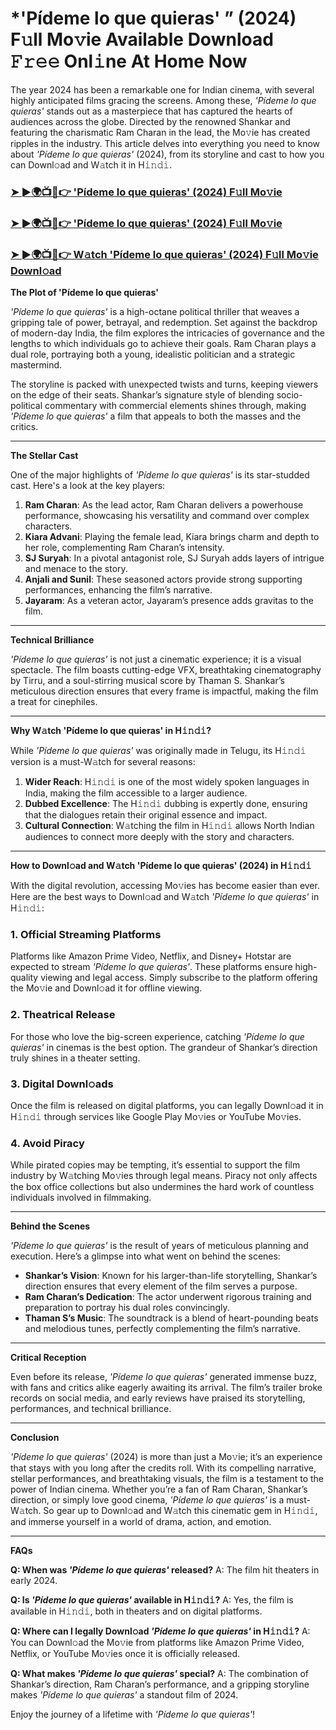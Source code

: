 # *'Pídeme lo que quieras' ” (2024) F𝚞ll Mo𝚟ie Available Download 𝙵𝚛𝚎𝚎 Onl𝚒ne At Home Now

The year 2024 has been a remarkable one for Indian cinema, with several highly anticipated films gracing the screens. Among these, *'Pídeme lo que quieras'* stands out as a masterpiece that has captured the hearts of audiences across the globe. Directed by the renowned Shankar and featuring the charismatic Ram Charan in the lead, the Mo𝚟ie has created ripples in the industry. This article delves into everything you need to know about *'Pídeme lo que quieras'* (2024), from its storyline and cast to how you can Downl𝚘ad and W𝚊tch it in H𝚒𝚗𝚍𝚒.

<h3><a href="https://t.co/mfSfGrdAXY">➤ ►🌍📺📱👉 'Pídeme lo que quieras' (2024) F𝚞ll Mo𝚟ie</a></h3>

<h3><a href="https://t.co/mfSfGrdAXY">➤ ►🌍📺📱👉 'Pídeme lo que quieras' (2024) F𝚞ll Mo𝚟ie</a></h3>

<h3><a href="https://t.co/mfSfGrdAXY">➤ ►🌍📺📱👉 W𝚊tch 'Pídeme lo que quieras' (2024) F𝚞ll Mo𝚟ie Downl𝚘ad</a></h3>


**The Plot of 'Pídeme lo que quieras'**

*'Pídeme lo que quieras'* is a high-octane political thriller that weaves a gripping tale of power, betrayal, and redemption. Set against the backdrop of modern-day India, the film explores the intricacies of governance and the lengths to which individuals go to achieve their goals. Ram Charan plays a dual role, portraying both a young, idealistic politician and a strategic mastermind.

The storyline is packed with unexpected twists and turns, keeping viewers on the edge of their seats. Shankar’s signature style of blending socio-political commentary with commercial elements shines through, making *'Pídeme lo que quieras'* a film that appeals to both the masses and the critics.

---

**The Stellar Cast**

One of the major highlights of *'Pídeme lo que quieras'* is its star-studded cast. Here's a look at the key players:

1. **Ram Charan**: As the lead actor, Ram Charan delivers a powerhouse performance, showcasing his versatility and command over complex characters.
2. **Kiara Advani**: Playing the female lead, Kiara brings charm and depth to her role, complementing Ram Charan’s intensity.
3. **SJ Suryah**: In a pivotal antagonist role, SJ Suryah adds layers of intrigue and menace to the story.
4. **Anjali and Sunil**: These seasoned actors provide strong supporting performances, enhancing the film’s narrative.
5. **Jayaram**: As a veteran actor, Jayaram’s presence adds gravitas to the film.

---

**Technical Brilliance**

*'Pídeme lo que quieras'* is not just a cinematic experience; it is a visual spectacle. The film boasts cutting-edge VFX, breathtaking cinematography by Tirru, and a soul-stirring musical score by Thaman S. Shankar’s meticulous direction ensures that every frame is impactful, making the film a treat for cinephiles.

---

**Why W𝚊tch 'Pídeme lo que quieras' in H𝚒𝚗𝚍𝚒?**

While *'Pídeme lo que quieras'* was originally made in Telugu, its H𝚒𝚗𝚍𝚒 version is a must-W𝚊tch for several reasons:

1. **Wider Reach**: H𝚒𝚗𝚍𝚒 is one of the most widely spoken languages in India, making the film accessible to a larger audience.
2. **Dubbed Excellence**: The H𝚒𝚗𝚍𝚒 dubbing is expertly done, ensuring that the dialogues retain their original essence and impact.
3. **Cultural Connection**: W𝚊tching the film in H𝚒𝚗𝚍𝚒 allows North Indian audiences to connect more deeply with the story and characters.

---

**How to Downl𝚘ad and W𝚊tch 'Pídeme lo que quieras' (2024) in H𝚒𝚗𝚍𝚒**

With the digital revolution, accessing Mo𝚟ies has become easier than ever. Here are the best ways to Downl𝚘ad and W𝚊tch *'Pídeme lo que quieras'* in H𝚒𝚗𝚍𝚒:

### 1. **Official Streaming Platforms**

Platforms like Amazon Prime Video, Netflix, and Disney+ Hotstar are expected to stream *'Pídeme lo que quieras'*. These platforms ensure high-quality viewing and legal access. Simply subscribe to the platform offering the Mo𝚟ie and Downl𝚘ad it for offline viewing.

### 2. **Theatrical Release**

For those who love the big-screen experience, catching *'Pídeme lo que quieras'* in cinemas is the best option. The grandeur of Shankar’s direction truly shines in a theater setting.

### 3. **Digital Downl𝚘ads**

Once the film is released on digital platforms, you can legally Downl𝚘ad it in H𝚒𝚗𝚍𝚒 through services like Google Play Mo𝚟ies or YouTube Mo𝚟ies.

### 4. **Avoid Piracy**

While pirated copies may be tempting, it’s essential to support the film industry by W𝚊tching Mo𝚟ies through legal means. Piracy not only affects the box office collections but also undermines the hard work of countless individuals involved in filmmaking.

---

**Behind the Scenes**

*'Pídeme lo que quieras'* is the result of years of meticulous planning and execution. Here’s a glimpse into what went on behind the scenes:

- **Shankar’s Vision**: Known for his larger-than-life storytelling, Shankar’s direction ensures that every element of the film serves a purpose.
- **Ram Charan’s Dedication**: The actor underwent rigorous training and preparation to portray his dual roles convincingly.
- **Thaman S’s Music**: The soundtrack is a blend of heart-pounding beats and melodious tunes, perfectly complementing the film’s narrative.

---

**Critical Reception**

Even before its release, *'Pídeme lo que quieras'* generated immense buzz, with fans and critics alike eagerly awaiting its arrival. The film’s trailer broke records on social media, and early reviews have praised its storytelling, performances, and technical brilliance.

---

**Conclusion**

*'Pídeme lo que quieras'* (2024) is more than just a Mo𝚟ie; it’s an experience that stays with you long after the credits roll. With its compelling narrative, stellar performances, and breathtaking visuals, the film is a testament to the power of Indian cinema. Whether you’re a fan of Ram Charan, Shankar’s direction, or simply love good cinema, *'Pídeme lo que quieras'* is a must-W𝚊tch. So gear up to Downl𝚘ad and W𝚊tch this cinematic gem in H𝚒𝚗𝚍𝚒, and immerse yourself in a world of drama, action, and emotion.

---

**FAQs**

**Q: When was *'Pídeme lo que quieras'* released?**
A: The film hit theaters in early 2024.

**Q: Is *'Pídeme lo que quieras'* available in H𝚒𝚗𝚍𝚒?**
A: Yes, the film is available in H𝚒𝚗𝚍𝚒, both in theaters and on digital platforms.

**Q: Where can I legally Downl𝚘ad *'Pídeme lo que quieras'* in H𝚒𝚗𝚍𝚒?**
A: You can Downl𝚘ad the Mo𝚟ie from platforms like Amazon Prime Video, Netflix, or YouTube Mo𝚟ies once it is officially released.

**Q: What makes *'Pídeme lo que quieras'* special?**
A: The combination of Shankar’s direction, Ram Charan’s performance, and a gripping storyline makes *'Pídeme lo que quieras'* a standout film of 2024.

Enjoy the journey of a lifetime with *'Pídeme lo que quieras'*!
